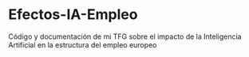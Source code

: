 # Efectos-IA-Empleo
Código y documentación de mi TFG sobre el impacto de la Inteligencia Artificial en la estructura del empleo europeo
